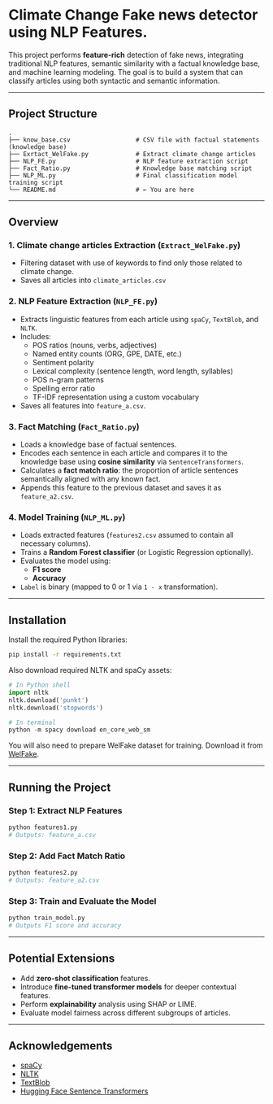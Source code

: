 # Climate Change Fake news detector using NLP Features. 

This project performs **feature-rich** detection of fake news, integrating traditional NLP features, semantic similarity with a factual knowledge base, and machine learning modeling. The goal is to build a system that can classify articles using both syntactic and semantic information.

---

## Project Structure

```
.
├── know_base.csv                  # CSV file with factual statements (knowledge base)
├── Exrtact_WelFake.py             # Extract climate change articles
├── NLP_FE.py                      # NLP feature extraction script
├── Fact_Ratio.py                  # Knowledge base matching script
├── NLP_ML.py                      # Final classification model training script
└── README.md                      # ← You are here
```

---

## Overview

### 1. Climate change articles Extraction (`Extract_WelFake.py`)
- Filtering dataset with use of keywords to find only those related to climate change.
- Saves all articles into `climate_articles.csv`


### 2. NLP Feature Extraction (`NLP_FE.py`)
- Extracts linguistic features from each article using `spaCy`, `TextBlob`, and `NLTK`.
- Includes:
  - POS ratios (nouns, verbs, adjectives)
  - Named entity counts (ORG, GPE, DATE, etc.)
  - Sentiment polarity
  - Lexical complexity (sentence length, word length, syllables)
  - POS n-gram patterns
  - Spelling error ratio
  - TF-IDF representation using a custom vocabulary
- Saves all features into `feature_a.csv`.

### 3. Fact Matching (`Fact_Ratio.py`)
- Loads a knowledge base of factual sentences.
- Encodes each sentence in each article and compares it to the knowledge base using **cosine similarity** via `SentenceTransformers`.
- Calculates a **fact match ratio**: the proportion of article sentences semantically aligned with any known fact.
- Appends this feature to the previous dataset and saves it as `feature_a2.csv`.

### 4. Model Training (`NLP_ML.py`)
- Loads extracted features (`features2.csv` assumed to contain all necessary columns).
- Trains a **Random Forest classifier** (or Logistic Regression optionally).
- Evaluates the model using:
  - **F1 score**
  - **Accuracy**
- `Label` is binary (mapped to 0 or 1 via `1 - x` transformation).

---

##  Installation

Install the required Python libraries:

```bash
pip install -r requirements.txt
```

Also download required NLTK and spaCy assets:

```python
# In Python shell
import nltk
nltk.download('punkt')
nltk.download('stopwords')

# In terminal
python -m spacy download en_core_web_sm
```

You will also need to prepare WelFake dataset for training. Download it from [WelFake](https://www.kaggle.com/datasets/saurabhshahane/fake-news-classification).

---

## Running the Project

### Step 1: Extract NLP Features

```bash
python features1.py
# Outputs: feature_a.csv
```

### Step 2: Add Fact Match Ratio

```bash
python features2.py
# Outputs: feature_a2.csv
```

### Step 3: Train and Evaluate the Model

```bash
python train_model.py
# Outputs F1 score and accuracy
```

---


##  Potential Extensions

- Add  **zero-shot classification** features.
- Introduce **fine-tuned transformer models** for deeper contextual features.
- Perform **explainability** analysis using SHAP or LIME.
- Evaluate model fairness across different subgroups of articles.

---


## Acknowledgements

- [spaCy](https://spacy.io/)
- [NLTK](https://www.nltk.org/)
- [TextBlob](https://textblob.readthedocs.io/en/dev/)
- [Hugging Face Sentence Transformers](https://www.sbert.net/)
